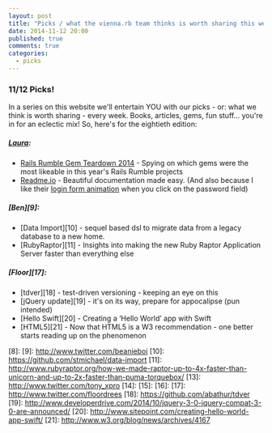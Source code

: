 ```yaml
---
layout: post
title: "Picks / what the vienna.rb team thinks is worth sharing this week"
date: 2014-11-12 20:00
published: true
comments: true
categories:
  - picks
---
```


### 11/12 Picks!

In a series on this website we'll entertain YOU with our picks - or: what we think is worth sharing - every week.
Books, articles, gems, fun stuff... you're in for an eclectic mix! So, here's for the eightieth edition:

##### [Laura][1]:
  - [Rails Rumble Gem Teardown 2014][2] - Spying on which gems were the most likeable in this year's Rails Rumble projects
  - [Readme.io][3] - Beautiful documentation made easy. (And also because I like their [login form animation][4] when you click on the password field)

##### [Ben][9]:
  - [Data Import][10] - sequel based dsl to migrate data from a legacy database to a new home.
  - [RubyRaptor][11] - Insights into making the new Ruby Raptor Application Server faster than everything else

##### [Floor][17]:
  - [tdver][18] - test-driven versioning - keeping an eye on this
  - [jQuery update][19] - it's on its way, prepare for appocalipse (pun intended)
  - [Hello Swift][20] - Creating a ‘Hello World’ app with Swift
  - [HTML5][21] - Now that HTML5 is a W3 recommendation - one better starts reading up on the phenomenon


[1]: http://www.twitter.com/alicetragedy
[2]: https://www.dwellable.com/blog/Rails-Rumble-Gem-Teardown
[3]: https://readme.io
[4]: https://dash.readme.io/login
[5]: http://www.twitter.com/alexandertacho
[6]:
[7]:
[8]:
[9]: http://www.twitter.com/beanieboi
[10]: https://github.com/stmichael/data-import
[11]: http://www.rubyraptor.org/how-we-made-raptor-up-to-4x-faster-than-unicorn-and-up-to-2x-faster-than-puma-torquebox/
[13]: http://www.twitter.com/tony_xpro
[14]:
[15]:
[16]:
[17]: http://www.twitter.com/floordrees
[18]: https://github.com/abathur/tdver
[19]: http://www.developerdrive.com/2014/10/jquery-3-0-jquery-compat-3-0-are-announced/
[20]: http://www.sitepoint.com/creating-hello-world-app-swift/
[21]: http://www.w3.org/blog/news/archives/4167
